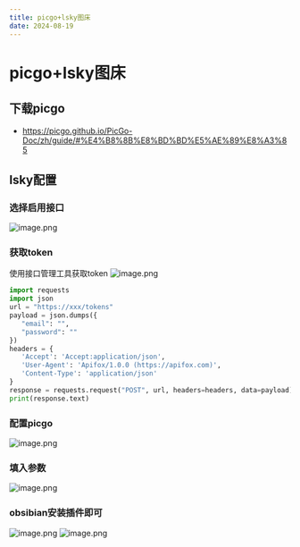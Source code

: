 ```yaml
---
title: picgo+lsky图床
date: 2024-08-19
---
```

#
# picgo+lsky图床
## 下载picgo
- https://picgo.github.io/PicGo-Doc/zh/guide/#%E4%B8%8B%E8%BD%BD%E5%AE%89%E8%A3%85
## lsky配置
### 选择启用接口
![image.png](https://img.lideshan.top/i/2024/08/19/66c30db39dbeb.png)
### 获取token
使用接口管理工具获取token
![image.png](https://img.lideshan.top/i/2024/08/19/66c30e0838720.png)

```python
import requests
import json
url = "https://xxx/tokens"
payload = json.dumps({
   "email": "",
   "password": ""
})
headers = {
   'Accept': 'Accept:application/json',
   'User-Agent': 'Apifox/1.0.0 (https://apifox.com)',
   'Content-Type': 'application/json'
}
response = requests.request("POST", url, headers=headers, data=payload)
print(response.text)
```
### 配置picgo
![image.png](https://img.lideshan.top/i/2024/08/19/66c30e5f7200d.png)
### 填入参数
![image.png](https://img.lideshan.top/i/2024/08/19/66c30e84c0cc0.png)
### obsibian安装插件即可
![image.png](https://img.lideshan.top/i/2024/08/19/66c30eb2d7857.png)
![image.png](https://img.lideshan.top/i/2024/08/19/66c30ec4d6cf7.png)
